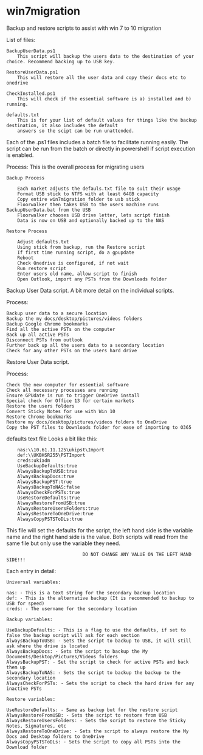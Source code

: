 # win7migration

Backup and restore scripts to assist with win 7 to 10 migration

List of files:

    BackupUserData.ps1
        This script will backup the users data to the destination of your choice. Recommend backing up to USB key. 

    RestoreUserData.ps1 
        This will restore all the user data and copy their docs etc to onedrive

    CheckInstalled.ps1
        This will check if the essential software is a) installed and b) running. 

    defaults.txt
        This is for your list of default values for things like the backup destination, it also includes the default 
        answers so the scipt can be run unattended. 

Each of the .ps1 files includes a batch file to facilitate running easily. The script can be run from the batch or directly in powershell if script execution is enabled. 

Process:
    This is the overall process for migrating users 

    Backup Process 

        Each market adjusts the defauls.txt file to suit their usage
        Format USB stick to NTFS with at least 64GB capacity
        Copy entire win7migration folder to usb stick
        Floorwalker then takes USB to the users machine runs BackupUserData.bat from the USB
        Floorwalker chooses USB drive letter, lets script finish
        Data is now on USB and optionally backed up to the NAS

    Restore Process

        Adjust defaults.txt
        Using stick from backup, run the Restore script
        If first time running script, do a gpupdate
        Reboot
        Check Onedrive is configured, if not wait
        Run restore script
        Enter users old name, allow script to finish
        Open Outlook, import any PSTs from the Downloads folder



Backup User Data script. 
    A bit more detail on the individual scripts.

Process:

    Backup user data to a secure location 
    Backup the my docs/desktop/pictures/videos folders
    Backup Google Chrome bookmarks
    Find all the active PSTs on the computer
    Back up all active PSTs
    Disconnect PSTs from outlook
    Further back up all the users data to a secondary location
    Check for any other PSTs on the users hard drive


Restore User Data script.

Process:

    Check the new computer for essential software
    Check all necessary processes are running
    Ensure GPUdate is run to trigger OneDrive install
    Special check for Office 13 for certain markets
    Restore the users folders
    Convert Sticky Notes for use with Win 10
    Restore Chrome bookmarks
    Restore my docs/desktop/pictures/videos folders to OneDrive
    Copy the PST files to Downloads folder for ease of importing to O365


defaults text file
    Looks a bit like this: 

        nas:\\10.61.11.125\ukipst\Import
        def:\\UKBHSR255\PSTImport
        creds:ukiadm
        UseBackupDefaults:true
        AlwaysBackupToUSB:true
        AlwaysBackupDocs:true
        AlwaysBackupPST:true
        AlwaysBackupToNAS:false
        AlwaysCheckForPSTs:true
        UseRestoreDefaults:true
        AlwaysRestoreFromUSB:true
        AlwaysRestoreUsersFolders:true
        AlwaysRestoreToOneDrive:true
        AlwaysCopyPSTSToDLs:true

This file will set the defaults for the script, the left hand side is the variable name and the right hand side is the value. Both scripts will read from the same file but only use the variable they need. 

                                DO NOT CHANGE ANY VALUE ON THE LEFT HAND SIDE!!!

Each entry in detail: 

    Universal variables:

    nas: - This is a text string for the secondary backup location 
    def: - This is the alternative backup (It is recommended to backup to USB for speed)
    creds: - The username for the secondary location
    
    Backup variables:
    
    UseBackupDefaults: - This is a flag to use the defaults, if set to false the backup script will ask for each section
    AlwaysBackupToUSB: - Sets the script to backup to USB, it will still ask where the drive is located
    AlwaysBackupDocs: - Sets the script to backup the My Documents/Desktop/Pictures/Videos folders
    AlwaysBackupPST: - Set the script to check for active PSTs and back them up
    AlwaysBackupToNAS: - Sets the script to backup the backup to the secondary location
    AlwaysCheckForPSTs: - Sets the script to check the hard drive for any inactive PSTs

    Restore variables:

    UseRestoreDefaults: - Same as backup but for the restore script
    AlwaysRestoreFromUSB: - Sets the script to restore from USB
    AlwaysRestoreUsersFolders: - Sets the script to restore the Sticky Notes, Signatures, etc 
    AlwaysRestoreToOneDrive: - Sets the script to always restore the My Docs and Desktop folders to OneDrive
    AlwaysCopyPSTSToDLs: - Sets the script to copy all PSTs into the Download folder 